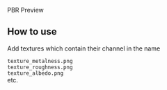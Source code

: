 PBR Preview

## How to use
Add textures which contain their channel in the name

`texture_metalness.png`\
`texture_roughness.png`\
`texture_albedo.png`\
etc.